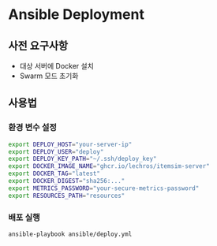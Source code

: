 # Ansible Deployment

## 사전 요구사항

- 대상 서버에 Docker 설치
- Swarm 모드 초기화

## 사용법

### 환경 변수 설정
```bash
export DEPLOY_HOST="your-server-ip"
export DEPLOY_USER="deploy"
export DEPLOY_KEY_PATH="~/.ssh/deploy_key"
export DOCKER_IMAGE_NAME="ghcr.io/lechros/itemsim-server"
export DOCKER_TAG="latest"
export DOCKER_DIGEST="sha256:..."
export METRICS_PASSWORD="your-secure-metrics-password"
export RESOURCES_PATH="resources"
```

### 배포 실행
```bash
ansible-playbook ansible/deploy.yml
```

